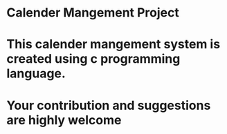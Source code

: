 <h1>Calender Mangement Project<h1>
<p>This calender mangement system is created using c programming language.<p>
<h1>Your contribution and suggestions are highly welcome<h1>

